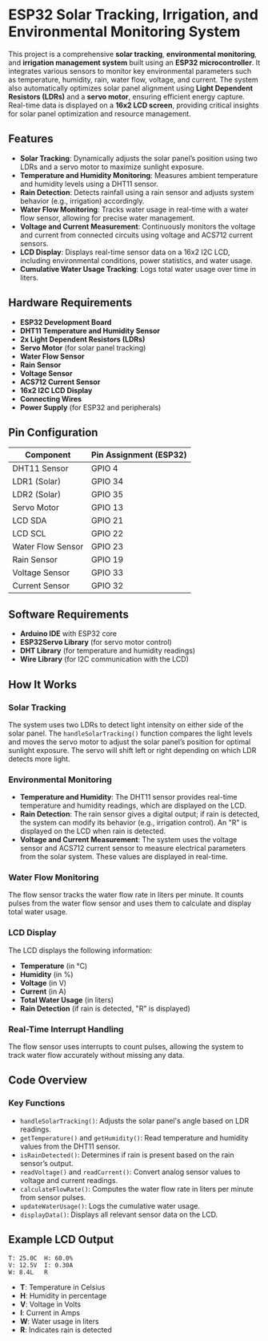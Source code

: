 # ESP32 Solar Tracking, Irrigation, and Environmental Monitoring System

This project is a comprehensive **solar tracking**, **environmental monitoring**, and **irrigation management system** built using an **ESP32 microcontroller**. It integrates various sensors to monitor key environmental parameters such as temperature, humidity, rain, water flow, voltage, and current. The system also automatically optimizes solar panel alignment using **Light Dependent Resistors (LDRs)** and a **servo motor**, ensuring efficient energy capture. Real-time data is displayed on a **16x2 LCD screen**, providing critical insights for solar panel optimization and resource management.

## Features

- **Solar Tracking**: Dynamically adjusts the solar panel’s position using two LDRs and a servo motor to maximize sunlight exposure.
- **Temperature and Humidity Monitoring**: Measures ambient temperature and humidity levels using a DHT11 sensor.
- **Rain Detection**: Detects rainfall using a rain sensor and adjusts system behavior (e.g., irrigation) accordingly.
- **Water Flow Monitoring**: Tracks water usage in real-time with a water flow sensor, allowing for precise water management.
- **Voltage and Current Measurement**: Continuously monitors the voltage and current from connected circuits using voltage and ACS712 current sensors.
- **LCD Display**: Displays real-time sensor data on a 16x2 I2C LCD, including environmental conditions, power statistics, and water usage.
- **Cumulative Water Usage Tracking**: Logs total water usage over time in liters.

## Hardware Requirements

- **ESP32 Development Board**
- **DHT11 Temperature and Humidity Sensor**
- **2x Light Dependent Resistors (LDRs)**
- **Servo Motor** (for solar panel tracking)
- **Water Flow Sensor**
- **Rain Sensor**
- **Voltage Sensor**
- **ACS712 Current Sensor**
- **16x2 I2C LCD Display**
- **Connecting Wires**
- **Power Supply** (for ESP32 and peripherals)

## Pin Configuration

| Component         | Pin Assignment (ESP32)           |
|-------------------|-----------------------------------|
| DHT11 Sensor      | GPIO 4                            |
| LDR1 (Solar)      | GPIO 34                           |
| LDR2 (Solar)      | GPIO 35                           |
| Servo Motor       | GPIO 13                           |
| LCD SDA           | GPIO 21                           |
| LCD SCL           | GPIO 22                           |
| Water Flow Sensor | GPIO 23                           |
| Rain Sensor       | GPIO 19                           |
| Voltage Sensor    | GPIO 33                           |
| Current Sensor    | GPIO 32                           |

## Software Requirements

- **Arduino IDE** with ESP32 core
- **ESP32Servo Library** (for servo motor control)
- **DHT Library** (for temperature and humidity readings)
- **Wire Library** (for I2C communication with the LCD)

## How It Works

### Solar Tracking
The system uses two LDRs to detect light intensity on either side of the solar panel. The `handleSolarTracking()` function compares the light levels and moves the servo motor to adjust the solar panel’s position for optimal sunlight exposure. The servo will shift left or right depending on which LDR detects more light.

### Environmental Monitoring

- **Temperature and Humidity**: The DHT11 sensor provides real-time temperature and humidity readings, which are displayed on the LCD.
- **Rain Detection**: The rain sensor gives a digital output; if rain is detected, the system can modify its behavior (e.g., irrigation control). An "R" is displayed on the LCD when rain is detected.
- **Voltage and Current Measurement**: The system uses the voltage sensor and ACS712 current sensor to measure electrical parameters from the solar system. These values are displayed in real-time.

### Water Flow Monitoring
The flow sensor tracks the water flow rate in liters per minute. It counts pulses from the water flow sensor and uses them to calculate and display total water usage.

### LCD Display
The LCD displays the following information:
- **Temperature** (in °C)
- **Humidity** (in %)
- **Voltage** (in V)
- **Current** (in A)
- **Total Water Usage** (in liters)
- **Rain Detection** (if rain is detected, "R" is displayed)

### Real-Time Interrupt Handling
The flow sensor uses interrupts to count pulses, allowing the system to track water flow accurately without missing any data.

## Code Overview

### Key Functions

- `handleSolarTracking()`: Adjusts the solar panel's angle based on LDR readings.
- `getTemperature()` and `getHumidity()`: Read temperature and humidity values from the DHT11 sensor.
- `isRainDetected()`: Determines if rain is present based on the rain sensor’s output.
- `readVoltage()` and `readCurrent()`: Convert analog sensor values to voltage and current readings.
- `calculateFlowRate()`: Computes the water flow rate in liters per minute from sensor pulses.
- `updateWaterUsage()`: Logs the cumulative water usage.
- `displayData()`: Displays all relevant sensor data on the LCD.

## Example LCD Output

```
T: 25.0C  H: 60.0%
V: 12.5V  I: 0.30A
W: 8.4L   R
```

- **T**: Temperature in Celsius
- **H**: Humidity in percentage
- **V**: Voltage in Volts
- **I**: Current in Amps
- **W**: Water usage in liters
- **R**: Indicates rain is detected

